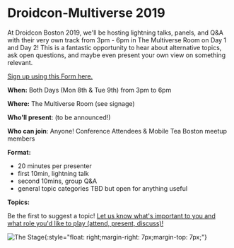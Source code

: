 # Droidcon-Multiverse 2019

At Droidcon Boston 2019, we'll be hosting lightning talks, panels, and Q&A with their very own track from 3pm - 6pm in The Multiverse Room on Day 1 and Day 2! This is a fantastic opportunity to hear about alternative topics, ask open questions, and maybe even present your own view on something relevant.

[Sign up using this Form here.](https://goo.gl/forms/K8vAySq4gyRwqEIm1)

**When:** Both Days (Mon 8th & Tue 9th) from 3pm to 6pm

**Where:** The Multiverse Room (see signage)

**Who'll present**: (to be announced!)

**Who can join**: Anyone! Conference Attendees & Mobile Tea Boston meetup members

**Format:**
 - 20 minutes per presenter
 - first 10min, lightning talk
 - second 10mins, group Q&A
 - general topic categories TBD but open for anything useful

**Topics:**

Be the first to suggest a topic! [Let us know what's important to you and what role you'd like to play (attend, present, discuss)!](https://goo.gl/forms/K8vAySq4gyRwqEIm1)

![The Stage](https://i.ytimg.com/vi/t9ZO-_sdnj4/maxresdefault.jpg){:style="float: right;margin-right: 7px;margin-top: 7px;"}
